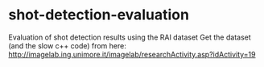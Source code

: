 # shot-detection-evaluation
Evaluation of shot detection results using the RAI dataset
Get the dataset (and the slow c++ code) from here:
http://imagelab.ing.unimore.it/imagelab/researchActivity.asp?idActivity=19

